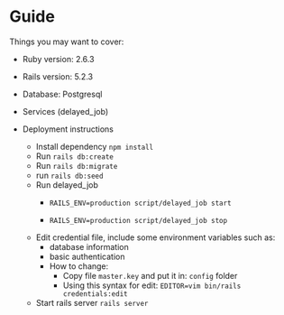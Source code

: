 # Guide

Things you may want to cover:

* Ruby version: 2.6.3

* Rails version: 5.2.3

* Database: Postgresql

* Services (delayed_job)

* Deployment instructions
  + Install dependency `npm install`
  + Run `rails db:create`
  + Run `rails db:migrate`
  + run `rails db:seed`
  + Run delayed_job
    + `RAILS_ENV=production script/delayed_job start`
  
    + `RAILS_ENV=production script/delayed_job stop`
  + Edit credential file, include some environment variables such as:
    + database information
    + basic authentication
    + How to change:
      + Copy file `master.key` and put it in: `config` folder
      + Using this syntax for edit: `EDITOR=vim bin/rails credentials:edit`
  + Start rails server `rails server`
